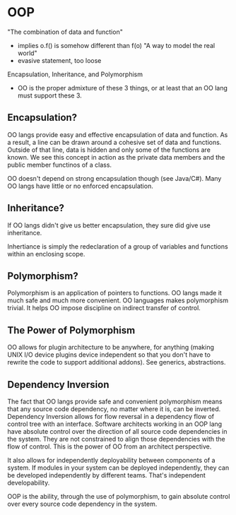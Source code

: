 # OOP
"The combination of data and function"
* implies o.f() is somehow different than f(o)
"A way to model the real world"
* evasive statement, too loose

Encapsulation, Inheritance, and Polymorphism
* OO is the proper admixture of these 3 things, or at least that an OO lang must support these 3.

## Encapsulation?
OO langs provide easy and effective encapsulation of data and function. As a result, a line can be drawn around a cohesive set of data and functions. Outside of that line, data is hidden and only some of the functions are known. We see this concept in action as the private data members and the public member functinos of a class.

OO doesn't depend on strong encapsulation though (see Java/C#). Many OO langs have little or no enforced encapsulation.

## Inheritance?
If OO langs didn't give us better encapsulation, they sure did give use inheritance.

Inhertiance is simply the redeclaration of a group of variables and functions within an enclosing scope.

## Polymorphism?
Polymorphism is an application of pointers to functions. OO langs made it much safe and much more convenient. OO languages makes polymorphism trivial. It helps OO impose discipline on indirect transfer of control.

## The Power of Polymorphism
OO allows for plugin architecture to be anywhere, for anything (making UNIX I/O device plugins device independent so that you don't have to rewrite the code to support additional addons). See generics, abstractions.

## Dependency Inversion
The fact that OO langs provide safe and convenient polymorphism means that any source code dependency, no matter where it is, can be inverted.
Dependency Inversion allows for flow reversal in a dependency flow of control tree with an interface. Software architects working in an OOP lang have absolute control over the direction of all source code dependencies in the system. They are not constrained to align those dependencies with the flow of control. This is the power of OO from an architect perspective.

It also allows for independently deployability between components of a system. If modules in your system can be deployed independently, they can be developed independently by different teams. That's independent developability.

OOP is the ability, through the use of polymorphism, to gain absolute control over every source code dependency in the system.
